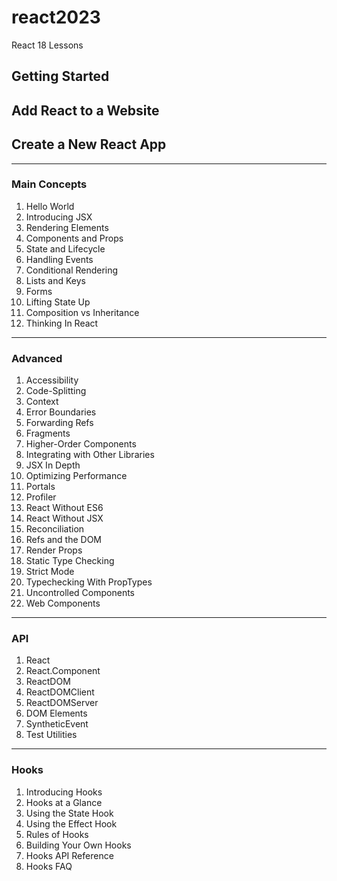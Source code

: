# react2023
React 18 Lessons
## Getting Started
## Add React to a Website
## Create a New React App

---
### Main Concepts
1. Hello World
2. Introducing JSX
3. Rendering Elements
4. Components and Props
5. State and Lifecycle
6. Handling Events
7. Conditional Rendering
8. Lists and Keys
9. Forms
10. Lifting State Up
11. Composition vs Inheritance
12. Thinking In React
---  
### Advanced
1. Accessibility
1. Code-Splitting
1. Context
1. Error Boundaries
1. Forwarding Refs
1. Fragments
1. Higher-Order Components
1. Integrating with Other Libraries
1. JSX In Depth
1. Optimizing Performance
1. Portals
1. Profiler
1. React Without ES6
1. React Without JSX
1. Reconciliation
1. Refs and the DOM
1. Render Props
1. Static Type Checking
1. Strict Mode
1. Typechecking With PropTypes
1. Uncontrolled Components
1. Web Components
---
### API
1. React
1. React.Component
1. ReactDOM
1. ReactDOMClient
1. ReactDOMServer
1. DOM Elements
1. SyntheticEvent
1. Test Utilities 
---
### Hooks
1. Introducing Hooks
2. Hooks at a Glance
3. Using the State Hook
4. Using the Effect Hook
5. Rules of Hooks
6. Building Your Own Hooks
7. Hooks API Reference
8. Hooks FAQ 
